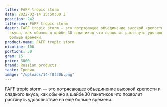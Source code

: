 ```yaml
---
title: FAFF tropic storm
date: 2022-02-14 15:50:00 Z
position: 242
title-seo: FAFF tropic storm
descr: FAFF tropic storm — это потрясающее объединение высокой крепости и сладкого
  вкуса, как обычно в шайбе 30 пакетиков что позволит растянуть удовольствие на ещё
  больше времени.
product-name: FAFF tropic storm
nicotine: 100
portions: 30
gram: 15
price: 3000
brand: Russian products
taste: Тропик
image: "/uploads/14-f8f30b.png"
---
```


FAFF tropic storm — это потрясающее объединение высокой крепости и сладкого вкуса, как обычно в шайбе 30 пакетиков что позволит растянуть удовольствие на ещё больше времени.